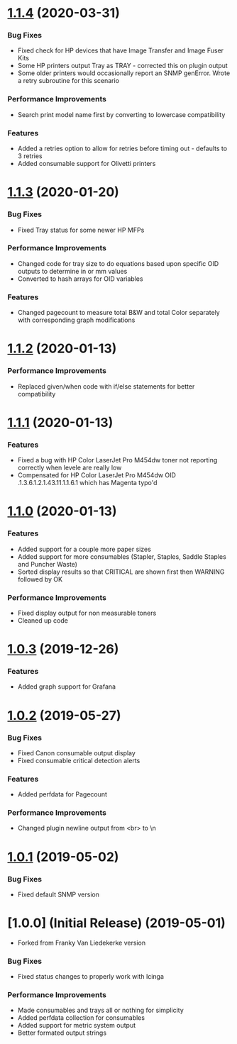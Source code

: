 <a name="1.1.4"></a>
# [1.1.4](https://github.com/Tylan/check_snmp_printer/compare/1.1.3...1.1.4) (2020-03-31)

### Bug Fixes

* Fixed check for HP devices that have Image Transfer and Image Fuser Kits
* Some HP printers output Tray as TRAY - corrected this on plugin output
* Some older printers would occasionally report an SNMP genError.  Wrote a retry subroutine for this scenario

### Performance Improvements

* Search print model name first by converting to lowercase compatibility

### Features

* Added a retries option to allow for retries before timing out - defaults to 3 retries
* Added consumable support for Olivetti printers

<a name="1.1.3"></a>
# [1.1.3](https://github.com/Tylan/check_snmp_printer/compare/1.1.2...1.1.3) (2020-01-20)

### Bug Fixes

* Fixed Tray status for some newer HP MFPs

### Performance Improvements

* Changed code for tray size to do equations based upon specific OID outputs to determine in or mm values
* Converted to hash arrays for OID variables

### Features

* Changed pagecount to measure total B&W and total Color separately with corresponding graph modifications



<a name="1.1.2"></a>
# [1.1.2](https://github.com/Tylan/check_snmp_printer/compare/1.1.1...1.1.2) (2020-01-13)


### Performance Improvements

* Replaced given/when code with if/else statements for better compatibility



<a name="1.1.1"></a>
# [1.1.1](https://github.com/Tylan/check_snmp_printer/compare/1.1.0...1.1.1) (2020-01-13)


### Features

* Fixed a bug with HP Color LaserJet Pro M454dw toner not reporting correctly when levele are really low
* Compensated for HP Color LaserJet Pro M454dw OID .1.3.6.1.2.1.43.11.1.1.6.1 which has Magenta typo'd



<a name="1.1.0"></a>
# [1.1.0](https://github.com/Tylan/check_snmp_printer/compare/1.0.3...1.1.1) (2020-01-13)


### Features

* Added support for a couple more paper sizes
* Added support for more consumables (Stapler, Staples, Saddle Staples and Puncher Waste)
* Sorted display results so that CRITICAL are shown first then WARNING followed by OK

### Performance Improvements

* Fixed display output for non measurable toners
* Cleaned up code



<a name="1.0.3"></a>
# [1.0.3](https://github.com/Tylan/check_snmp_printer/compare/1.0.2...1.0.3) (2019-12-26)

### Features

* Added graph support for Grafana

<a name="1.0.2"></a>
# [1.0.2](https://github.com/Tylan/check_snmp_printer/compare/1.0.1...1.0.2) (2019-05-27)


### Bug Fixes

* Fixed Canon consumable output display
* Fixed consumable critical detection alerts

### Features

* Added perfdata for Pagecount

### Performance Improvements

* Changed plugin newline output from \<br\> to \n



<a name="1.0.1"></a>
# [1.0.1](https://github.com/Tylan/check_snmp_printer/compare/1.0.0...1.0.1) (2019-05-02)

### Bug Fixes

* Fixed default SNMP version



<a name="1.0.0"></a>
# [1.0.0] (Initial Release) (2019-05-01)

* Forked from Franky Van Liedekerke version

### Bug Fixes

* Fixed status changes to properly work with Icinga

### Performance Improvements

* Made consumables and trays all or nothing for simplicity
* Added perfdata collection for consumables
* Added support for metric system output
* Better formated output strings

